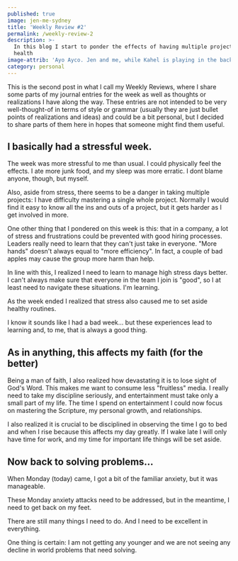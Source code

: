 ```yaml
---
published: true
image: jen-me-sydney
title: 'Weekly Review #2'
permalink: /weekly-review-2
description: >-
  In this blog I start to ponder the effects of having multiple projects to my
  health
image-attrib: 'Ayo Ayco. Jen and me, while Kahel is playing in the background'
category: personal
---
```


This is the second post in what I call my Weekly Reviews, where I share some parts of my journal entries for the week as well as thoughts or realizations I have along the way. These entries are not intended to be very well-thought-of in terms of style or grammar (usually they are just bullet points of realizations and ideas) and could be a bit personal, but I decided to share parts of them here in hopes that someone might find them useful.<!--more-->

## I basically had a stressful week.

The week was more stressful to me than usual. I could physically feel the effects. I ate more junk food, and my sleep was more erratic. I dont blame anyone, though, but myself.

Also, aside from stress, there seems to be a danger in taking multiple projects: I have difficulty mastering a single whole project. Normally I would find it easy to know all the ins and outs of a project, but it gets harder as I get involved in more.

One other thing that I pondered on this week is this: that in a company, a lot of stress and frustrations could be prevented with good hiring processes. Leaders really need to learn that they can't just take in everyone. "More hands" doesn't always equal to "more efficiency". In fact, a couple of bad apples may cause the group more harm than help.

In line with this, I realized I need to learn to manage high stress days better. I can't always make sure that everyone in the team I join is "good", so I at least need to navigate these situations. I'm learning.

As the week ended I realized that stress also caused me to set aside healthy routines.

I know it sounds like I had a bad week... but these experiences lead to learning and, to me, that is always a good thing.

## As in anything, this affects my faith (for the better)

Being a man of faith, I also realized how devastating it is to lose sight of God's Word. This makes me want to consume less "fruitless" media. I really need to take my discipline seriously, and entertainment must take only a small part of my life. The time I spend on entertainment I could now focus on mastering the Scripture, my personal growth, and relationships.

I also realized it is crucial to be disciplined in observing the time I go to bed and when I rise because this affects my day greatly. If I wake late I will only have time for work, and my time for important life things will be set aside.

## Now back to solving problems...

When Monday (today) came, I got a bit of the familiar anxiety, but it was manageable.

These Monday anxiety attacks need to be addressed, but in the meantime, I need to get back on my feet.

There are still many things I need to do. And I need to be excellent in everything.

One thing is certain: I am not getting any younger and we are not seeing any decline in world problems that need solving.
